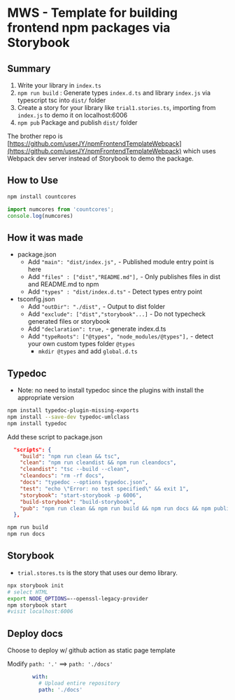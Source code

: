 # MWS - Template for building frontend npm packages via Storybook
## Summary

1. Write your library in `index.ts` 
2. `npm run build` : Generate types `index.d.ts` and library `index.js` via typescript tsc into `dist/` folder
3. Create a story for your library like `trial1.stories.ts`, importing from `index.js` to demo it on localhost:6006
4. `npm pub` Package and publish `dist/` folder

The brother repo is [https://github.com/userJY/npmFrontendTemplateWebpack](https://github.com/userJY/npmFrontendTemplateWebpack) which uses Webpack dev server instead of Storybook to demo the package.

## How to Use

```bash
npm install countcores
```

```js
import numcores from 'countcores';
console.log(numcores)
```

## How it was made


* package.json
  * Add `"main": "dist/index.js",` - Published module entry point is here
  * Add `"files" : ["dist","README.md"],` - Only publishes files in dist and README.md to npm
  * Add `"types" : "dist/index.d.ts"` - Detect types entry point 
* tsconfig.json
  * Add `"outDir": "./dist",` - Output to dist folder
  * Add `"exclude": ["dist","storybook"...]` - Do not typecheck generated files or storybook
  * Add `"declaration": true,` - generate index.d.ts
  * Add `"typeRoots": ["@types", "node_modules/@types"],` - detect your own custom types folder `@types`
    * `mkdir @types` and add `global.d.ts` 


## Typedoc

* Note: no need to install typedoc since the plugins with install the appropriate version

```bash
npm install typedoc-plugin-missing-exports
npm install --save-dev typedoc-umlclass
npm install typedoc
```

Add these script to package.json

```json
  "scripts": {
    "build": "npm run clean && tsc",
    "clean": "npm run cleandist && npm run cleandocs",
    "cleandist": "tsc --build --clean",
    "cleandocs": "rm -rf docs",
    "docs": "typedoc --options typedoc.json",
    "test": "echo \"Error: no test specified\" && exit 1",
    "storybook": "start-storybook -p 6006",
    "build-storybook": "build-storybook",
    "pub": "npm run clean && npm run build && npm run docs && npm publish"
  },
```

```bash
npm run build
npm run docs
```

## Storybook

* `trial.stores.ts` is the story that uses our demo library.   

```bash
npx storybook init
# select HTML
export NODE_OPTIONS=--openssl-legacy-provider
npm storybook start
#visit localhost:6006
```

## Deploy docs

Choose to deploy w/ github action as static page template

Modify `path: '.'` ==> `path: './docs'`

```.yml
        with:
          # Upload entire repository
          path: './docs'
```
